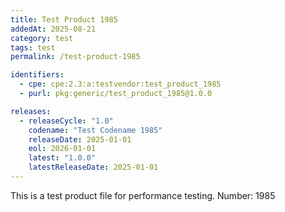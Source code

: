 ```yaml
---
title: Test Product 1985
addedAt: 2025-08-21
category: test
tags: test
permalink: /test-product-1985

identifiers:
  - cpe: cpe:2.3:a:testvendor:test_product_1985
  - purl: pkg:generic/test_product_1985@1.0.0

releases:
  - releaseCycle: "1.0"
    codename: "Test Codename 1985"
    releaseDate: 2025-01-01
    eol: 2026-01-01
    latest: "1.0.0"
    latestReleaseDate: 2025-01-01
---
```


This is a test product file for performance testing. Number: 1985
